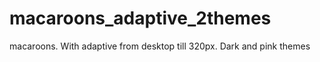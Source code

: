 # macaroons_adaptive_2themes
macaroons. With adaptive from desktop till 320px. Dark and pink themes
